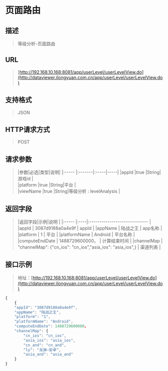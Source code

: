 # 页面路由

## 描述
> 等级分析-页面路由

## URL
> [http://192.168.10.168:8081/app/userLevel/userLevelView.do](http://dataviewer.ilongyuan.com.cn/app/userLevel/userLevelView.do)

## 支持格式
> JSON

## HTTP请求方式
> POST

## 请求参数
> |参数|必选|类型|说明|
|:-----  |:-------|:-----|-----|
|appId    |true    |String|游戏id |    
|platform    |true    |String|平台 |   
|viewName    |true    |String|等级分析 : levelAnalysis |   



## 返回字段
> |返回字段|示例|说明                              |
|:-----   |:----|:-----------------------------    |
|appId      |  3087d9188a0a4e9f  | appId  |
|appName      |  陆战之王  | app名称  |
|platform      |  1  | 平台  |
|platformName      |  Android  | 平台名称  |
|computeEndDate      |  1488729600000，  | 计算结束时间  |
|channelMap      |  "channelMap": {"cn_ios": "cn_ios","asia_ios": "asia_ios",}  | 渠道列表  |

## 接口示例
> 地址：[http://192.168.10.168:8081/app/userLevel/userLevelView.do](http://dataviewer.ilongyuan.com.cn/app/userLevel/userLevelView.do)
``` javascript
{
    {
    "appId": "3087d9188a0a4e9f",
    "appName": "陆战之王",
    "platform": "1",
    "platformName": "Android",
    "computeEndDate": 1488729600000，
    "channelMap": {
        "cn_ios": "cn_ios",
        "asia_ios": "asia_ios",
        "cn_and": "cn_and",
        "ly": "龙渊—安卓",
        "asia_and": "asia_and"
    }
}
```
